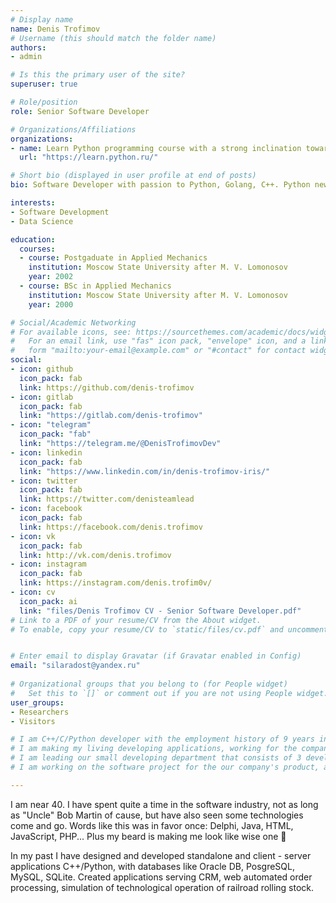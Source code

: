 ```yaml
---
# Display name
name: Denis Trofimov
# Username (this should match the folder name)
authors:
- admin

# Is this the primary user of the site?
superuser: true

# Role/position
role: Senior Software Developer

# Organizations/Affiliations
organizations:
- name: Learn Python programming course with a strong inclination towards practice
  url: "https://learn.python.ru/"

# Short bio (displayed in user profile at end of posts)
bio: Software Developer with passion to Python, Golang, C++. Python newbie mentor.

interests:
- Software Development
- Data Science

education:
  courses:
  - course: Postgaduate in Applied Mechanics
    institution: Moscow State University after M. V. Lomonosov
    year: 2002
  - course: BSc in Applied Mechanics
    institution: Moscow State University after M. V. Lomonosov
    year: 2000

# Social/Academic Networking
# For available icons, see: https://sourcethemes.com/academic/docs/widgets/#icons
#   For an email link, use "fas" icon pack, "envelope" icon, and a link in the
#   form "mailto:your-email@example.com" or "#contact" for contact widget.
social:
- icon: github
  icon_pack: fab
  link: https://github.com/denis-trofimov
- icon: gitlab
  icon_pack: fab
  link: "https://gitlab.com/denis-trofimov"
- icon: "telegram"
  icon_pack: "fab"
  link: "https://telegram.me/@DenisTrofimovDev"
- icon: linkedin
  icon_pack: fab
  link: "https://www.linkedin.com/in/denis-trofimov-iris/"
- icon: twitter
  icon_pack: fab
  link: https://twitter.com/denisteamlead
- icon: facebook
  icon_pack: fab
  link: https://facebook.com/denis.trofimov
- icon: vk
  icon_pack: fab
  link: http://vk.com/denis.trofimov
- icon: instagram
  icon_pack: fab
  link: https://instagram.com/denis.trofim0v/
- icon: cv
  icon_pack: ai
  link: "files/Denis Trofimov CV - Senior Software Developer.pdf"
# Link to a PDF of your resume/CV from the About widget.
# To enable, copy your resume/CV to `static/files/cv.pdf` and uncomment the lines below.  


# Enter email to display Gravatar (if Gravatar enabled in Config)
email: "silaradost@yandex.ru"
  
# Organizational groups that you belong to (for People widget)
#   Set this to `[]` or comment out if you are not using People widget.  
user_groups:
- Researchers
- Visitors

# I am C++/C/Python developer with the employment history of 9 years in a software development.
# I am making my living developing applications, working for the company Vsor Systems LLC in Moscow, Russia.
# I am leading our small developing department that consists of 3 developers.
# I am working on the software project for the our company's product, an eye iris identification system. This software uses machine learning convolutional neural networks for camera image analysis (computer vision) and runs on a GPU or CPU.

---
```


I am near 40. I have spent quite a time in the software industry, not as long as "Uncle" Bob Martin of cause, but have also seen some technologies come and go. Words like this was in favor once: Delphi, Java, HTML, JavaScript, PHP... Plus my beard is making me look like wise one 🙂

In my past I have designed and developed standalone and client - server applications  C++/Python, with databases like Oracle DB, PosgreSQL, MySQL, SQLite.
Created applications serving CRM, web automated order processing, simulation of technological operation of railroad rolling stock.